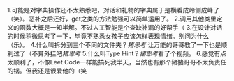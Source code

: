 1.可能是对字典操作还不太熟悉吧，对话和礼物的字典属于是横看成岭侧成峰了（笑）。恶补之后还好，get之类的方法勉强可以简单运用了。
2.调用其他类里定义的函数大概是一知半解。不过人工智能是个查缺补漏的好帮手（
3.在设计对话的时候稍微思考了一下，毕竟不熟悉女孩子应该怎样表现情绪。别问为什么（乐）。
4.什么叫拆分到三个不同的文件夹？*猪思考* 让万能的哥哥教了一下也是顺利过了（不算外挂吧*猪思考*
5.什么叫Type Hint？*猪思考*看了个视频。
6.感觉有点太顺利了，不像Leet Code一样能搞死我半天，当然也有那个猪猪哥哥不太负责任的锅。但我还是很爱他的（笑